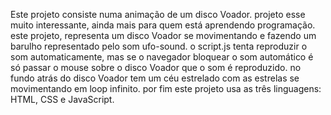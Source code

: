 Este projeto consiste numa animação de um disco Voador.
projeto esse muito interessante, ainda mais para quem está aprendendo programação.
este projeto, representa um disco Voador se movimentando e fazendo um barulho representado pelo som ufo-sound.
o script.js tenta reproduzir o som automaticamente, mas se o navegador bloquear o som automático é  só passar o mouse sobre o disco Voador que o som é  reproduzido.
no fundo atrás do disco Voador tem um  céu estrelado com as estrelas se movimentando em loop infinito.
por fim este projeto usa as três linguagens: HTML,  CSS e JavaScript.
